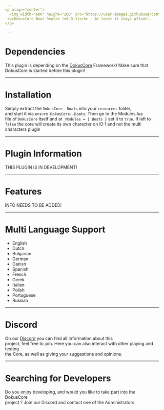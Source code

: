 ```yaml
---
<p align="center">
  <img width="600" height="200" src="https://user-images.githubusercontent.com/49053928/111937011-2e9b8080-8ac7-11eb-914a-a0d94380d611.gif"><br>
 <b>DokusCore Boat Dealer (v0.0.1)</b> - At least it stays afloat!.
</p>

---
```

# Dependencies
This plugin is depending on the [DokusCore](https://github.com/dokucore) Framework!
Make sure that DokusCore is started before this plugin!

---
# Installation
Simply extract the `DokusCore--Boats` into your `resources` folder, <br>
and start it via `ensure DokusCore--Boats`. Then go to the Modules.lua <br>
file of `DokusCore` itself and at `_Modules = { Boats }` set it to `true`.
If left to `false` the core will create its own character on ID 1 and not the
multi characters plugin

---
# Plugin Information
THIS PLUGIN IS IN DEVELOPMENT!

---
# Features
INFO NEEDS TO BE ADDED!

---
# Multi Language Support
  - English
  - Dutch
  - Bulgarian
  - German
  - Danish
  - Spanish
  - French
  - Greek
  - Italian
  - Polish
  - Portuguese
  - Russian

---
# Discord
On our [Discord](https://discord.com/invite/ksQRq25Hcz) you can find all Information about this<br>
project, feel free to join. Here you can also interact with other playing and testing<br>
the Core, as well as giving your suggestions and opinions.

---
# Searching for Developers
Do you enjoy developing, and would you like to take part into the DokusCore<br>
project ? Join our Discord and contact one of the Administrators.
